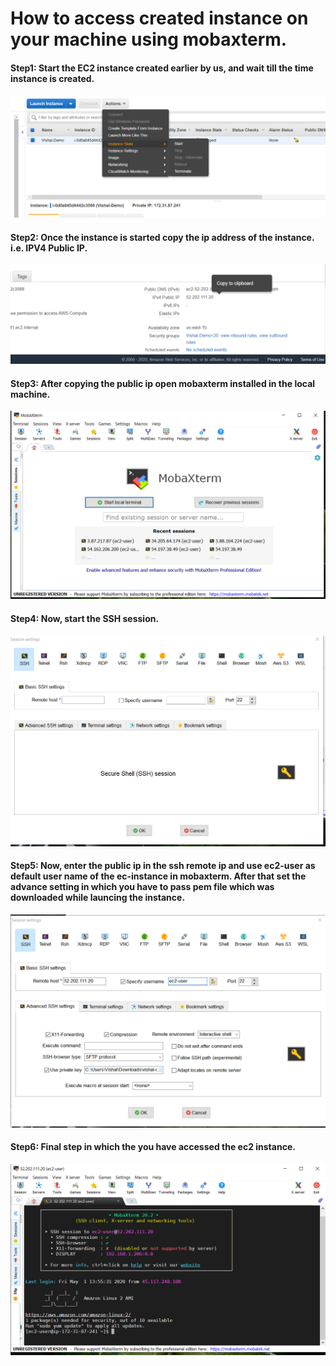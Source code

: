 # How to access created instance on your machine using mobaxterm.

#### Step1: Start the EC2 instance created earlier by us, and wait till the time instance is created.

![](images/m1.PNG)

#### Step2: Once the instance is started copy the ip address of the instance. i.e. IPV4 Public IP.

![](images/m2.PNG)

#### Step3: After copying the public ip open mobaxterm installed in the local machine.

![](images/m3.PNG)

#### Step4: Now, start the SSH session.

![](images/m4.PNG)

#### Step5: Now, enter the public ip in the ssh remote ip and use ec2-user as default user name of the ec-instance in mobaxterm. After that set the advance setting in which you have to pass pem file which was downloaded while launcing the instance.

![](images/m5.PNG)

#### Step6: Final step in which the you have accessed the ec2 instance.

![](images/m6.PNG)
